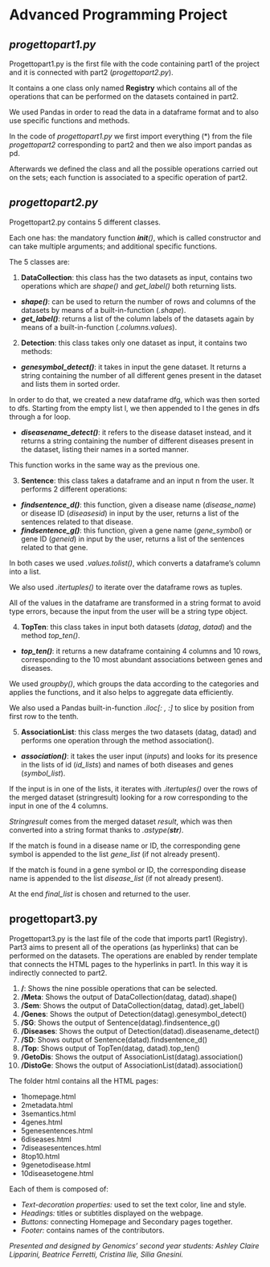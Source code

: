 # Advanced Programming Project
## *progettopart1.py*
Progettopart1.py is the first file with the code containing part1 of the project and it is connected with part2 (*progettopart2.py*).

It contains a one class only named **Registry** which contains all of the operations that can be performed on the datasets contained in part2.

We used Pandas in order to read the data in a dataframe format and to also use specific functions and methods.

In the code of *progettopart1.py* we first import everything (*) from the file *progettopart2* corresponding to part2 and then we also import pandas as pd. 

Afterwards we defined the class and all the possible operations carried out on the sets; each function is associated to a specific operation of part2.


## *progettopart2.py*
Progettopart2.py contains 5 different classes. 

Each one has: the mandatory function *__init__()*, which is called constructor and can take multiple arguments; and additional specific functions. 

The 5 classes are:

1. **DataCollection**: this class has the two datasets as input, contains two operations which are *shape()* and *get_label()* both returning lists.

- ***shape()***: can be used to return the number of rows and columns of the datasets by means of a built-in-function (*.shape*). 
- ***get_label()***: returns a list of the column labels of the datasets again by means of a built-in-function (*.columns.values*).

2. **Detection**: this class takes only one dataset as input, it contains two methods:

- ***genesymbol_detect()***: it takes in input the gene dataset. It returns a string containing the number of all different genes present in the dataset and lists them in sorted order. 

In order to do that, we created a new dataframe dfg, which was then sorted to dfs. Starting from the empty list l, we then appended to l the genes in dfs through a for loop.

- ***diseasename_detect()***: it refers to the disease dataset instead, and it returns a string containing the number of different diseases present in the dataset, listing their names in a sorted manner.

This function works in the same way as the previous one.

3. **Sentence**: this class takes a dataframe and an input n from the user. It performs 2 different operations:

- ***findsentence_d()***: this function, given a disease name (*disease_name*) or disease ID (*diseasesid*) in input by the user, returns a list of the sentences related to that disease.
- ***findsentence_g()***: this function, given a gene name (*gene_symbol*) or gene ID (*geneid*) in input by the user, returns a list of the sentences related to that gene. 

In both cases we used *.values.tolist()*, which converts a dataframe’s column into a list. 

We also used *.itertuples()* to iterate over the dataframe rows as tuples.

All of the values in the dataframe are transformed in a string format to avoid type errors, because the input from the user will be a string type object.

4. **TopTen**: this class takes in input both datasets (*datag*, *datad*) and the method *top_ten()*.

- ***top_ten()***: it returns a new dataframe containing 4 columns and 10 rows, corresponding to the 10 most abundant associations between genes and diseases.

We used *groupby()*, which groups the data according to the categories and applies the functions, and it also helps to aggregate data efficiently. 

We also used a Pandas built-in-function *.iloc[: , :]* to slice by position from first row to the tenth.

5. **AssociationList**: this class merges the two datasets (datag, datad) and performs one operation through the method association().

- ***association()***: it takes the user input (*inputs*) and looks for its presence in the lists of id (*id_lists*) and names of both diseases and genes (*symbol_list*).

If the input is in one of the lists, it iterates with *.itertuples()* over the rows of the merged dataset (stringresult) looking for a row corresponding to the input in one of the 4 columns. 

*Stringresult* comes from the merged dataset *result*, which was then converted into a string format thanks to *.astype(***str***)*.

If the match is found in a disease name or ID, the corresponding gene symbol is appended to the list *gene_list* (if not already present).

If the match is found in a gene symbol or ID, the corresponding disease name is appended to the list *disease_list* (if not already present). 

At the end *final_list* is chosen and returned to the user.

## **progettopart3.py**
Progettopart3.py is the last file of the code that imports part1 (Registry). Part3 aims to present all of the operations (as hyperlinks) that can be performed on the datasets. The operations are enabled by render template that connects the HTML pages to the hyperlinks in part1. In this way it is indirectly connected to part2. 

1. **/**:
Shows the nine possible operations that can be selected.
2. **/Meta**:
Shows the output of DataCollection(datag, datad).shape()
3. **/Sem**:
Shows the output of DataCollection(datag, datad).get_label()
4. **/Genes**:
Shows the output of Detection(datag).genesymbol_detect()
5. **/SG**:
Shows the output of Sentence(datag).findsentence_g()
6. **/Diseases**:
Shows the output of Detection(datad).diseasename_detect()
7. **/SD**:
Shows output of Sentence(datad).findsentence_d()
8. **/Top**:
Shows output of TopTen(datag, datad).top_ten()
9. **/GetoDis**:
Shows the output of AssociationList(datag).association()
10. **/DistoGe**:
Shows the output of AssociationList(datad).association()

The folder html contains all the HTML pages:

- 1homepage.html
- 2metadata.html
- 3semantics.html
- 4genes.html
- 5genesentences.html
- 6diseases.html
- 7diseasesentences.html
- 8top10.html
- 9genetodisease.html
- 10diseasetogene.html

Each of them is composed of:
- *Text-decoration properties:* used to set the text color, line and style.
- *Headings:* titles or  subtitles displayed on the webpage.
- *Buttons:* connecting Homepage and Secondary pages together.
- *Footer:* contains names of the contributors.



*Presented and designed by Genomics’ second year students:
Ashley Claire Lipparini, 
Beatrice Ferretti, 
Cristina Ilie, 
Silia Gnesini.*

